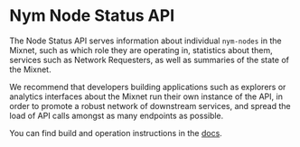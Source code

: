 # Nym Node Status API
The Node Status API serves information about individual `nym-nodes` in the Mixnet, such as which role they are operating in, statistics about them, services such as Network Requesters, as well as summaries of the state of the Mixnet.

We recommend that developers building applications such as explorers or analytics interfaces about the Mixnet run their own instance of the API, in order to promote a robust network of downstream services, and spread the load of API calls amongst as many endpoints as possible.

You can find build and operation instructions in the [docs](https://nym.com/docs/apis/ns-api).
